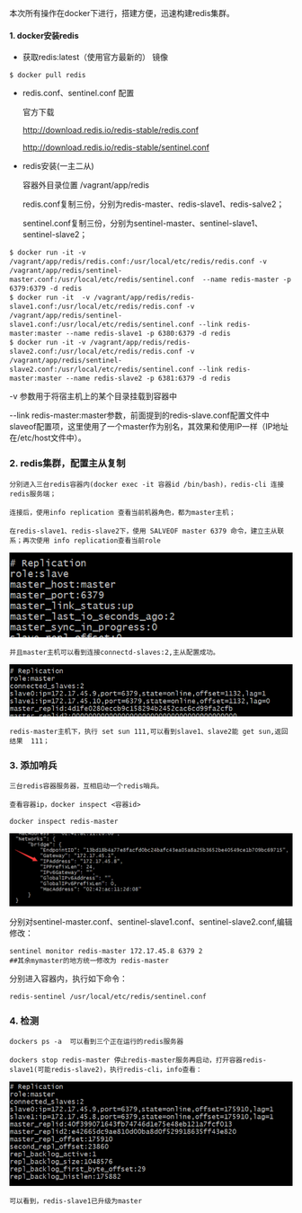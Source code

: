 本次所有操作在docker下进行，搭建方便，迅速构建redis集群。

#### 1. docker安装redis
-  获取redis:latest（使用官方最新的） 镜像
```
$ docker pull redis
```
- redis.conf、sentinel.conf 配置

    官方下载

    http://download.redis.io/redis-stable/redis.conf

    http://download.redis.io/redis-stable/sentinel.conf


- redis安装(一主二从)

    容器外目录位置 /vagrant/app/redis

    redis.conf复制三份，分别为redis-master、redis-slave1、redis-salve2；

    sentinel.conf复制三份，分别为sentinel-master、sentinel-slave1、sentinel-slave2；

```
$ docker run -it -v /vagrant/app/redis/redis.conf:/usr/local/etc/redis/redis.conf -v /vagrant/app/redis/sentinel-master.conf:/usr/local/etc/redis/sentinel.conf  --name redis-master -p 6379:6379 -d redis
$ docker run -it  -v /vagrant/app/redis/redis-slave1.conf:/usr/local/etc/redis/redis.conf -v /vagrant/app/redis/sentinel-slave1.conf:/usr/local/etc/redis/sentinel.conf --link redis-master:master --name redis-slave1 -p 6380:6379 -d redis
$ docker run -it -v /vagrant/app/redis/redis-slave2.conf:/usr/local/etc/redis/redis.conf -v /vagrant/app/redis/sentinel-slave2.conf:/usr/local/etc/redis/sentinel.conf --link redis-master:master --name redis-slave2 -p 6381:6379 -d redis
```
-v 参数用于将宿主机上的某个目录挂载到容器中

--link redis-master:master参数，前面提到的redis-slave.conf配置文件中slaveof配置项，这里使用了一个master作为别名，其效果和使用IP一样（IP地址在/etc/host文件中）。

### 2. redis集群，配置主从复制

    分别进入三台redis容器内(docker exec -it 容器id /bin/bash)，redis-cli 连接redis服务端；

    连接后，使用info replication 查看当前机器角色，都为master主机；

    在redis-slave1、redis-slave2下，使用 SALVEOF master 6379 命令，建立主从联系；再次使用 info replication查看当前role

![image](images/4.png)

    并且master主机可以看到连接connectd-slaves:2,主从配置成功。

 ![image](images/3.png)

    redis-master主机下，执行 set sun 111,可以看到slave1、slave2能 get sun,返回结果  111；


### 3. 添加哨兵

    三台redis容器服务器，互相启动一个redis哨兵。

    查看容器ip，docker inspect <容器id>
```
docker inspect redis-master
```
![image](images/1.png)

分别对sentinel-master.conf、sentinel-slave1.conf、sentinel-slave2.conf,编辑修改：
```
sentinel monitor redis-master 172.17.45.8 6379 2
##其余mymaster的地方统一修改为 redis-master
```


分别进入容器内，执行如下命令：

```
redis-sentinel /usr/local/etc/redis/sentinel.conf
```

### 4. 检测

    dockers ps -a  可以看到三个正在运行的redis服务器

    dockers stop redis-master 停止redis-master服务再启动，打开容器redis-slave1(可能redis-slave2)，执行redis-cli，info查看：

![image](images/2.png)
    
    可以看到，redis-slave1已升级为master